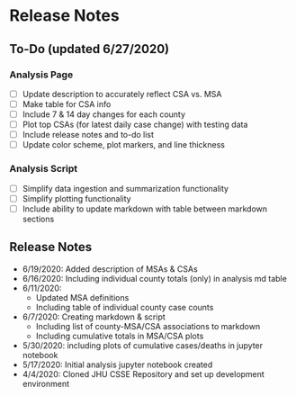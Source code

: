 # Release Notes

## To-Do (updated 6/27/2020)

### Analysis Page
- [ ] Update description to accurately reflect CSA vs. MSA
- [ ] Make table for CSA info
- [ ] Include 7 & 14 day changes for each county
- [ ] Plot top CSAs (for latest daily case change) with testing data
- [ ] Include release notes and to-do list
- [ ] Update color scheme, plot markers, and line thickness

### Analysis Script
- [ ] Simplify data ingestion and summarization functionality
- [ ] Simplify plotting functionality
- [ ] Include ability to update markdown with table between markdown sections

## Release Notes
* 6/19/2020: Added description of MSAs & CSAs
* 6/16/2020: Including individual county totals (only) in analysis md table
* 6/11/2020:
  * Updated MSA definitions
  * Including table of individual county case counts
* 6/7/2020: Creating markdown & script
  * Including list of county-MSA/CSA associations to markdown
  * Including cumulative totals in MSA/CSA plots
* 5/30/2020: including plots of cumulative cases/deaths in jupyter notebook
* 5/17/2020: Initial analysis jupyter notebook created
* 4/4/2020: Cloned JHU CSSE Repository and set up development environment
